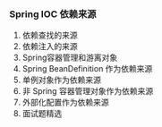 
### Spring IOC 依赖来源

1. 依赖查找的来源
2. 依赖注入的来源
3. Spring容器管理和游离对象
4. Spring BeanDefinition 作为依赖来源
5. 单例对象作为依赖来源
6. 非 Spring 容器管理对象作为依赖来源
7. 外部化配置作为依赖来源
8. 面试题精选
